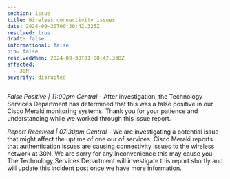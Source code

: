 ```yaml
---
section: issue
title: Wireless connectivity issues
date: 2024-09-30T00:30:42.325Z
resolved: true
draft: false
informational: false
pin: false
resolvedWhen: 2024-09-30T01:00:42.330Z
affected:
  - 30N
severity: disrupted
---
```

*False Positive | 11:00pm Central* - After investigation, the Technology Services Department has determined that this was a false positive in our Cisco Meraki monitoring systems. Thank you for your patience and understanding while we worked through this issue report.

*Report Received | 07:30pm Central* - We are investigating a potential issue that might affect the uptime of one our of services. Cisco Meraki reports that authentication issues are causing connectivity issues to the wireless network at 30N. We are sorry for any inconvenience this may cause you. The Technology Services Department will investigate this report shortly and will update this incident post once we have more information.